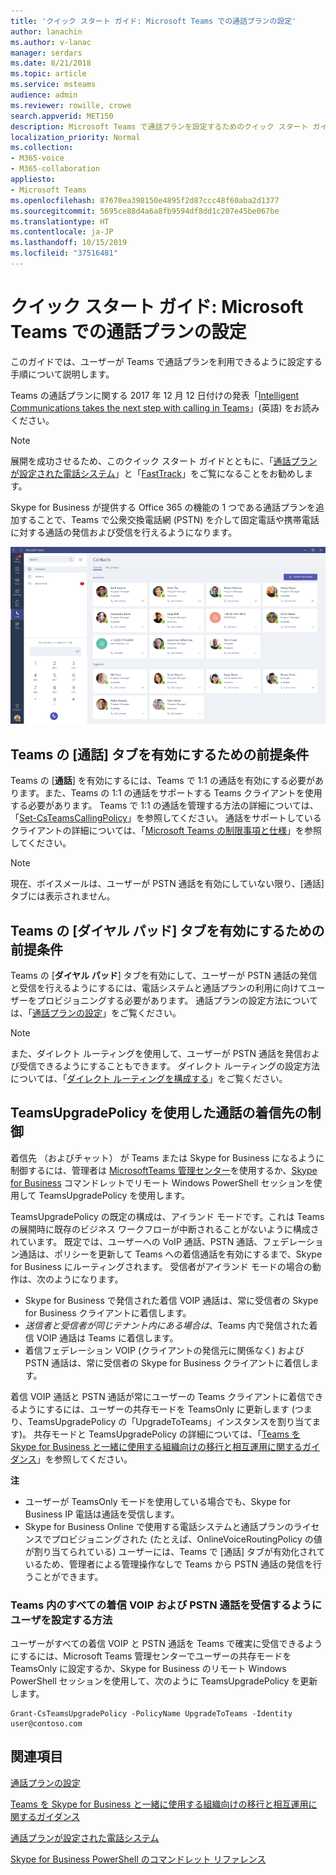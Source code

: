```yaml
---
title: 'クイック スタート ガイド: Microsoft Teams での通話プランの設定'
author: lanachin
ms.author: v-lanac
manager: serdars
ms.date: 8/21/2018
ms.topic: article
ms.service: msteams
audience: admin
ms.reviewer: rowille, crowe
search.appverid: MET150
description: Microsoft Teams で通話プランを設定するためのクイック スタート ガイドです。
localization_priority: Normal
ms.collection:
- M365-voice
- M365-collaboration
appliesto:
- Microsoft Teams
ms.openlocfilehash: 87670ea398150e4895f2d87ccc48f60aba2d1377
ms.sourcegitcommit: 5695ce88d4a6a8fb9594df8dd1c207e45be067be
ms.translationtype: HT
ms.contentlocale: ja-JP
ms.lasthandoff: 10/15/2019
ms.locfileid: "37516481"
---
```

<a name="quick-start-guide-configuring-calling-plans-in-microsoft-teams"></a>クイック スタート ガイド: Microsoft Teams での通話プランの設定
==============================================================

このガイドでは、ユーザーが Teams で通話プランを利用できるように設定する手順について説明します。

Teams の通話プランに関する 2017 年 12 月 12 日付けの発表「[Intelligent Communications takes the next step with calling in Teams](https://aka.ms/ipyqus)」(英語) をお読みください。

> [!NOTE]
> 展開を成功させるため、このクイック スタート ガイドとともに、「[通話プランが設定された電話システム](calling-plan-landing-page.md)」と「[FastTrack](https://aka.ms/cloudvoice)」をご覧になることをお勧めします。

Skype for Business が提供する Office 365 の機能の 1 つである通話プランを追加することで、Teams で公衆交換電話網 (PSTN) を介して固定電話や携帯電話に対する通話の発信および受信を行えるようになります。

![Teams の [連絡先] ページを示すスクリーンショット](media/Calling_in_Teams.png)
## <a name="prerequisites-for-enabling-the-calls-tab-in-teams"></a>Teams の [**通話**] タブを有効にするための前提条件
Teams の [**通話**] を有効にするには、Teams で 1:1 の通話を有効にする必要があります。また、Teams の 1:1 の通話をサポートする Teams クライアントを使用する必要があります。 Teams で 1:1 の通話を管理する方法の詳細については、「[Set-CsTeamsCallingPolicy](https://docs.microsoft.com/powershell/module/skype/set-csteamscallingpolicy?view=skype-ps)」を参照してください。 通話をサポートしているクライアントの詳細については、「[Microsoft Teams の制限事項と仕様](https://docs.microsoft.com/microsoftteams/limits-specifications-teams)」を参照してください。

> [!NOTE]
> 現在、ボイスメールは、ユーザーが PSTN 通話を有効にしていない限り、[通話] タブには表示されません。 

## <a name="prerequisites-for-enabling-the-dial-pad-in-teams"></a>Teams の [**ダイヤル パッド**] タブを有効にするための前提条件
Teams の [**ダイヤル パッド**] タブを有効にして、ユーザーが PSTN 通話の発信と受信を行えるようにするには、電話システムと通話プランの利用に向けてユーザーをプロビジョニングする必要があります。 通話プランの設定方法については、「[通話プランの設定](https://docs.microsoft.com/microsoftteams/set-up-calling-plans)」をご覧ください。

> [!NOTE]
> また、ダイレクト ルーティングを使用して、ユーザーが PSTN 通話を発信および受信できるようにすることもできます。 ダイレクト ルーティングの設定方法については、「[ダイレクト ルーティングを構成する](https://docs.microsoft.com/microsoftteams/direct-routing-configure)」をご覧ください。

## <a name="using-teamsupgradepolicy-to-control-where-calls-land"></a>TeamsUpgradePolicy を使用した通話の着信先の制御
着信先 （およびチャット） が Teams または Skype for Business になるように制御するには、管理者は [MicrosoftTeams 管理センター](https://aka.ms/teamsadmincenter)を使用するか、[Skype for Business](https://docs.microsoft.com/powershell/module/skype) コマンドレットでリモート Windows PowerShell セッションを使用して TeamsUpgradePolicy を使用します。


TeamsUpgradePolicy の既定の構成は、アイランド モードです。これは Teams の展開時に既存のビジネス ワークフローが中断されることがないように構成されています。 既定では、ユーザーへの VoIP 通話、PSTN 通話、フェデレーション通話は、ポリシーを更新して Teams への着信通話を有効にするまで、Skype for Business にルーティングされます。  受信者がアイランド モードの場合の動作は、次のようになります。

 - Skype for Business で発信された着信 VOIP 通話は、常に受信者の Skype for Business クライアントに着信します。
 - *送信者と受信者が同じテナント内にある場合は*、Teams 内で発信された着信 VOIP 通話は Teams に着信します。
 - 着信フェデレーション VOIP (クライアントの発信元に関係なく) および PSTN 通話は、常に受信者の Skype for Business クライアントに着信します。
 
着信 VOIP 通話と PSTN 通話が常にユーザーの Teams クライアントに着信できるようにするには、ユーザーの共存モードを TeamsOnly に更新します (つまり、TeamsUpgradePolicy の「UpgradeToTeams」インスタンスを割り当てます)。  共存モードと TeamsUpgradePolicy の詳細については、「[Teams を Skype for Business と一緒に使用する組織向けの移行と相互運用に関するガイダンス](https://docs.microsoft.com/MicrosoftTeams/migration-interop-guidance-for-teams-with-skype)」を参照してください。

**注**
 - ユーザーが TeamsOnly モードを使用している場合でも、Skype for Business IP 電話は通話を受信します。  
 - Skype for Business Online で使用する電話システムと通話プランのライセンスでプロビジョニングされた (たとえば、OnlineVoiceRoutingPolicy の値が割り当てられている) ユーザーには、Teams で [通話] タブが有効化されているため、管理者による管理操作なしで Teams から PSTN 通話の発信を行うことができます。


### <a name="how-to-configure-users-to-receive-all-incoming-voip-and-pstn-calls-in-teams"></a>Teams 内のすべての着信 VOIP および PSTN 通話を受信するようにユーザを設定する方法
ユーザーがすべての着信 VOIP と PSTN 通話を Teams で確実に受信できるようにするには、Microsoft Teams 管理センターでユーザーの共存モードを TeamsOnly に設定するか、Skype for Business のリモート Windows PowerShell セッションを使用して、次のように TeamsUpgradePolicy を更新します。

    Grant-CsTeamsUpgradePolicy -PolicyName UpgradeToTeams -Identity user@contoso.com


## <a name="see-also"></a>関連項目
[通話プランの設定](https://docs.microsoft.com/SkypeForBusiness/what-are-calling-plans-in-office-365/set-up-calling-plans)

[Teams を Skype for Business と一緒に使用する組織向けの移行と相互運用に関するガイダンス](https://docs.microsoft.com/MicrosoftTeams/migration-interop-guidance-for-teams-with-skype)

[通話プランが設定された電話システム](calling-plan-landing-page.md)

[Skype for Business PowerShell のコマンドレット リファレンス](https://docs.microsoft.com/powershell/module/skype)

